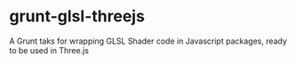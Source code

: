 grunt-glsl-threejs
==================

A Grunt taks for wrapping GLSL Shader code in Javascript packages, ready to be used in Three.js

